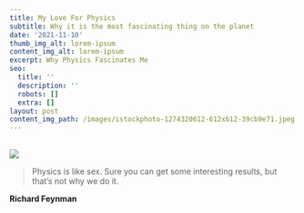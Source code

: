 ```yaml
---
title: My Love For Physics
subtitle: Why it is the most fascinating thing on the planet
date: '2021-11-10'
thumb_img_alt: lorem-ipsum
content_img_alt: lorem-ipsum
excerpt: Why Physics Fascinates Me
seo:
  title: ''
  description: ''
  robots: []
  extra: []
layout: post
content_img_path: /images/istockphoto-1274320612-612x612-39cb9e71.jpeg
---
```

##

![](/images/istockphoto-1274320612-612x612.jpeg)

> Physics is like sex. Sure you can get some interesting results, but that’s not why we do it.

**Richard Feynman**



